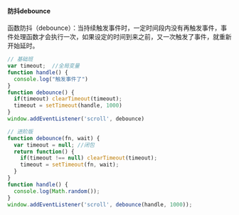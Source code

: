 #### 防抖debounce
函数防抖（debounce）：当持续触发事件时，一定时间段内没有再触发事件，事件处理函数才会执行一次，如果设定的时间到来之前，又一次触发了事件，就重新开始延时。
````js
// 基础班
var timeout;  //全局变量
function handle() {
  console.log("触发事件了")
}
function debounce() {
  if(timeout) clearTimeout(timeout);
  timeout = setTimeout(handle, 1000)
}
window.addEventListener('scroll', debounce)
````
````js
// 进阶版
function debounce(fn, wait) {
  var timeout = null; //闭包 
  return function() {
    if(timeout !== null) clearTimeout(timeout);
    timeout = setTimeout(fn, wait);
  }
}
function handle() {
  console.log(Math.random());
}
window.addEventListener('scroll', debounce(handle, 1000));
````

